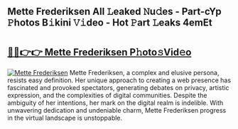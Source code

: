 ## Mette Frederiksen All 𝙻eaked 𝙽u𝚍es - Part-cYp 𝙿hotos B𝚒kini 𝚅𝚒deo - Hot 𝙿art 𝙻eaks 4emEt

# <h2><a href="http://ld7jonz.urlbe.top/?page=Mette+Frederiksen">🔗🔗👉👉 Mette Frederiksen P𝚑oto𝚜Vid𝚎o</a></h2>

[![Mette Frederiksen](https://i.imgur.com/eBuTRDB.gif)](http://ld7jonz.urlbe.top/?page=Mette+Frederiksen)
Mette Frederiksen, a complex and elusive persona, resists easy definition. Her unique approach to creating a web presence has fascinated and provoked spectators, generating debates on privacy, artistic expression, and the complexities of digital communities. Despite the ambiguity of her intentions, her mark on the digital realm is indelible. With unwavering dedication and undeniable charm, Mette Frederiksen progress in the virtual landscape is unstoppable.
